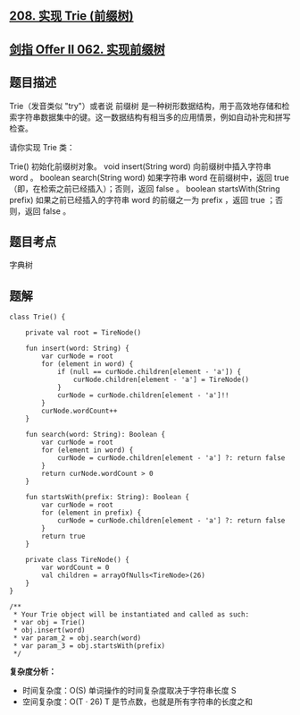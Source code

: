 ## [208. 实现 Trie (前缀树)](https://leetcode.cn/problems/implement-trie-prefix-tree/description/)
## [剑指 Offer II 062. 实现前缀树](https://leetcode.cn/problems/QC3q1f/description/?favorite=e8X3pBZi)

## 题目描述

Trie（发音类似 "try"）或者说 前缀树 是一种树形数据结构，用于高效地存储和检索字符串数据集中的键。这一数据结构有相当多的应用情景，例如自动补完和拼写检查。

请你实现 Trie 类：

Trie() 初始化前缀树对象。
void insert(String word) 向前缀树中插入字符串 word 。
boolean search(String word) 如果字符串 word 在前缀树中，返回 true（即，在检索之前已经插入）；否则，返回 false 。
boolean startsWith(String prefix) 如果之前已经插入的字符串 word 的前缀之一为 prefix ，返回 true ；否则，返回 false 。

## 题目考点

字典树

## 题解
 
```
class Trie() {

    private val root = TireNode()

    fun insert(word: String) {
        var curNode = root
        for (element in word) {
            if (null == curNode.children[element - 'a']) {
                curNode.children[element - 'a'] = TireNode()
            }
            curNode = curNode.children[element - 'a']!!
        }
        curNode.wordCount++
    }

    fun search(word: String): Boolean {
        var curNode = root
        for (element in word) {
            curNode = curNode.children[element - 'a'] ?: return false
        }
        return curNode.wordCount > 0
    }

    fun startsWith(prefix: String): Boolean {
        var curNode = root
        for (element in prefix) {
            curNode = curNode.children[element - 'a'] ?: return false
        }
        return true
    }

    private class TireNode() {
        var wordCount = 0
        val children = arrayOfNulls<TireNode>(26)
    }
}

/**
 * Your Trie object will be instantiated and called as such:
 * var obj = Trie()
 * obj.insert(word)
 * var param_2 = obj.search(word)
 * var param_3 = obj.startsWith(prefix)
 */
```

**复杂度分析：**

- 时间复杂度：O(S) 单词操作的时间复杂度取决于字符串长度 S
- 空间复杂度：O(T · 26)  T 是节点数，也就是所有字符串的长度之和
